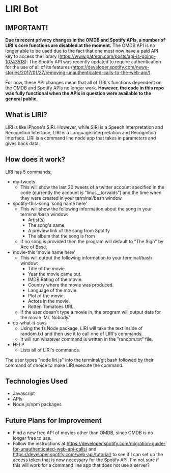 # LIRI Bot

## IMPORTANT!
**Due to recent privacy changes in the OMDB and Spotify APIs, a number of LIRI's core functions are disabled at the moment.**
The OMDB API is no longer able to be used due to the fact that one must now have a paid API key to access the library (https://www.patreon.com/posts/api-is-going-10743518). 
The Spotify API was recently updated to require authentication for the use of all of its features (https://developer.spotify.com/news-stories/2017/01/27/removing-unauthenticated-calls-to-the-web-api/).

For now, these API changes mean that all of LIRI's functions dependent on the OMDB and Spotify APIs no longer work. **However, the code in this repo was fully functional when the APIs in question were available to the general public.**

## What is LIRI?

LIRI is like iPhone's SIRI. However, while SIRI is a Speech Interpretation and Recognition Interface, LIRI is a Language Interpretation and Recognition Interface. LIRI is a command line node app that takes in parameters and gives back data.

## How does it work?

LIRI has 5 commands:
* my-tweets
	* This will show the last 20 tweets of a twitter account specified in the code (currently the account is "linus__torvalds") and the time when they were created in your terminal/bash window.
* spotify-this-song 'song name here'
	* This will show the following information about the song in your terminal/bash window:
		 * Artist(s)
		 * The song's name
		 * A preview link of the song from Spotify
		 * The album that the song is from
	* If no song is provided then the program will default to "The Sign" by Ace of Base.
* movie-this 'movie name here'
	* This will output the following information to your terminal/bash window:
	   * Title of the movie.
	   * Year the movie came out.
	   * IMDB Rating of the movie.
	   * Country where the movie was produced.
	   * Language of the movie.
	   * Plot of the movie.
	   * Actors in the movie.
	   * Rotten Tomatoes URL.
	* If the user doesn't type a movie in, the program will output data for the movie 'Mr. Nobody.'
* do-what-it-says
	* Using the fs Node package, LIRI will take the text inside of random.txt and then use it to call one of LIRI's commands.
	* It will run whatever command is written in the "random.txt" file.
* HELP
	* Lists all of LIRI's commands. 

The user types "node liri.js" into the terminal/git bash followed by their command of choice to make LIRI execute the command. 

## Technologies Used
* Javascript
* APIs
* Node.js/npm packages

## Future Plans for Improvement
* Find a new free API of movies other than OMDB, since OMDB is no longer free to use.
* Follow the instructions at https://developer.spotify.com/migration-guide-for-unauthenticated-web-api-calls/ and https://developer.spotify.com/web-api/tutorial/ to see if I can set up the access token that is now necessary for the Spotify API. I'm not sure if this will work for a command line app that does not use a server?

